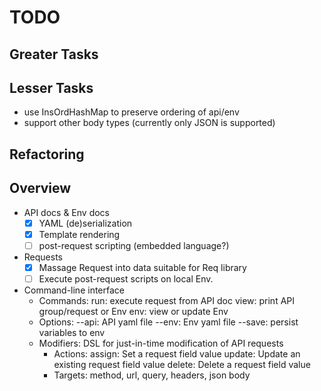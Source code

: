 # TODO

## Greater Tasks

## Lesser Tasks

- use InsOrdHashMap to preserve ordering of api/env
- support other body types (currently only JSON is supported)

## Refactoring


## Overview

- API docs & Env docs
    - [x] YAML (de)serialization
    - [x] Template rendering
    - [ ] post-request scripting (embedded language?)
- Requests
    - [x] Massage Request into data suitable for Req library
    - [ ] Execute post-request scripts on local Env.
- Command-line interface
    - Commands:
        run: execute request from API doc
        view: print API group/request or Env
        env: view or update Env
    - Options:
        --api: API yaml file
        --env: Env yaml file
        --save: persist variables to env
    - Modifiers: DSL for just-in-time modification of API requests
        - Actions:
            assign: Set a request field value
            update: Update an existing request field value
            delete: Delete a request field value
        - Targets: method, url, query, headers, json body

